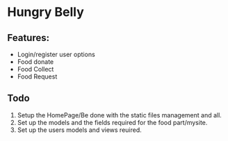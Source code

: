 # Hungry Belly

## Features:
- Login/register user options
- Food donate 
- Food Collect
- Food Request


## Todo
1. Setup the HomePage/Be done with the static files management and all.
2. Set up the models and the fields required for the food part/mysite.
3. Set up the users models and views reuired.
